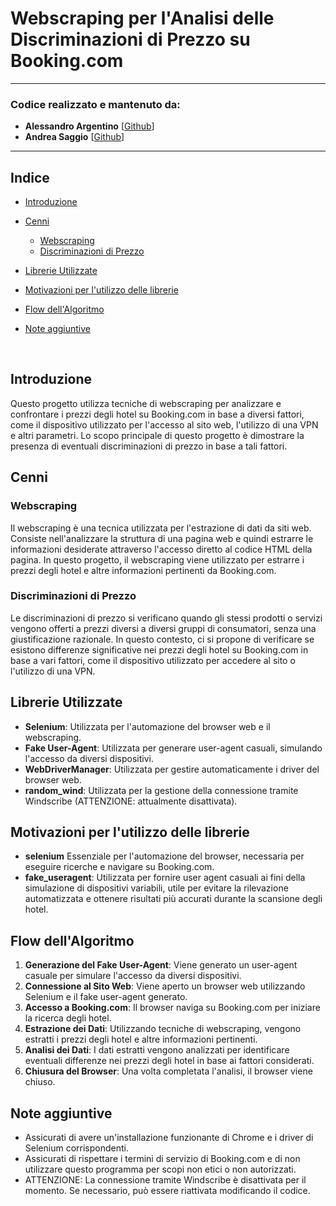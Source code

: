 # Webscraping per l'Analisi delle Discriminazioni di Prezzo su Booking.com

---

### **Codice realizzato e mantenuto da:**

- **Alessandro Argentino** [[Github](https://github.com/lemtiel93)]
- **Andrea Saggio** [[Github](https://github.com/Saghia)]

---

## **Indice**

- [Introduzione](#introduzione)
- [Cenni](#cenni)
  - [Webscraping](#webscraping)
  - [Discriminazioni di Prezzo](#discriminazioni-di-prezzo)
- [Librerie Utilizzate](#librerie-utilizzate)
- [Motivazioni per l'utilizzo delle librerie](#motivazioni-per-lutilizzo-delle-librerie)
- [Flow dell'Algoritmo](#flow-dellalgoritmo)
- [Note aggiuntive](#note-aggiuntive)

  <br />

## Introduzione

Questo progetto utilizza tecniche di webscraping per analizzare e confrontare i prezzi degli hotel su Booking.com in base a diversi fattori, come il dispositivo utilizzato per l'accesso al sito web, l'utilizzo di una VPN e altri parametri. Lo scopo principale di questo progetto è dimostrare la presenza di eventuali discriminazioni di prezzo in base a tali fattori.

## Cenni

### Webscraping

Il webscraping è una tecnica utilizzata per l'estrazione di dati da siti web. Consiste nell'analizzare la struttura di una pagina web e quindi estrarre le informazioni desiderate attraverso l'accesso diretto al codice HTML della pagina. In questo progetto, il webscraping viene utilizzato per estrarre i prezzi degli hotel e altre informazioni pertinenti da Booking.com.

### Discriminazioni di Prezzo

Le discriminazioni di prezzo si verificano quando gli stessi prodotti o servizi vengono offerti a prezzi diversi a diversi gruppi di consumatori, senza una giustificazione razionale. In questo contesto, ci si propone di verificare se esistono differenze significative nei prezzi degli hotel su Booking.com in base a vari fattori, come il dispositivo utilizzato per accedere al sito o l'utilizzo di una VPN.

## Librerie Utilizzate

- **Selenium**: Utilizzata per l'automazione del browser web e il webscraping.
- **Fake User-Agent**: Utilizzata per generare user-agent casuali, simulando l'accesso da diversi dispositivi.
- **WebDriverManager**: Utilizzata per gestire automaticamente i driver del browser web.
- **random_wind**: Utilizzata per la gestione della connessione tramite Windscribe (ATTENZIONE: attualmente disattivata).

## Motivazioni per l'utilizzo delle librerie

- **selenium** Essenziale per l'automazione del browser, necessaria per eseguire ricerche e navigare su Booking.com.
- **fake_useragent**: Utilizzata per fornire user agent casuali ai fini della simulazione di dispositivi variabili, utile per evitare la rilevazione automatizzata e ottenere risultati più accurati durante la scansione degli hotel.

## Flow dell'Algoritmo

1. **Generazione del Fake User-Agent**: Viene generato un user-agent casuale per simulare l'accesso da diversi dispositivi.
2. **Connessione al Sito Web**: Viene aperto un browser web utilizzando Selenium e il fake user-agent generato.
3. **Accesso a Booking.com**: Il browser naviga su Booking.com per iniziare la ricerca degli hotel.
4. **Estrazione dei Dati**: Utilizzando tecniche di webscraping, vengono estratti i prezzi degli hotel e altre informazioni pertinenti.
5. **Analisi dei Dati**: I dati estratti vengono analizzati per identificare eventuali differenze nei prezzi degli hotel in base ai fattori considerati.
6. **Chiusura del Browser**: Una volta completata l'analisi, il browser viene chiuso.

## Note aggiuntive

- Assicurati di avere un'installazione funzionante di Chrome e i driver di Selenium corrispondenti.
- Assicurati di rispettare i termini di servizio di Booking.com e di non utilizzare questo programma per scopi non etici o non autorizzati.
- ATTENZIONE: La connessione tramite Windscribe è disattivata per il momento. Se necessario, può essere riattivata modificando il codice.
